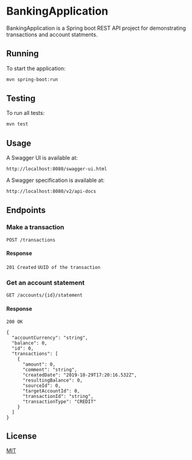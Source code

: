 # BankingApplication

BankingApplication is a Spring boot REST API project for demonstrating transactions and account statments.

## Running
To start the application:

```bash
mvn spring-boot:run
```

## Testing

To run all tests:

```bash
mvn test
```

## Usage

A Swagger UI is available at:
``` 
http://localhost:8080/swagger-ui.html
```

A Swagger specification is available at: 
```
http://localhost:8080/v2/api-docs
```
## Endpoints

### Make a transaction

```
POST /transactions
```
#### Response
```201 Created```
```UUID of the transaction```

### Get an account statement 

```
GET /accounts/{id}/statement
```
#### Response
```200 OK```
```
{
  "accountCurrency": "string",
  "balance": 0,
  "id": 0,
  "transactions": [
    {
      "amount": 0,
      "comment": "string",
      "createdDate": "2019-10-29T17:20:16.532Z",
      "resultingBalance": 0,
      "sourceId": 0,
      "targetAccountId": 0,
      "transactionId": "string",
      "transactionType": "CREDIT"
    }
  ]
}
```

## License
[MIT](https://choosealicense.com/licenses/mit/)